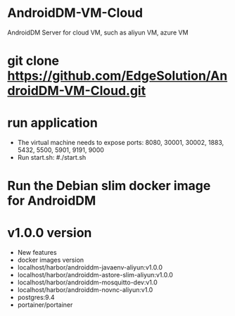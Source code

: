 # AndroidDM-VM-Cloud
AndroidDM Server for cloud VM, such as aliyun VM, azure VM

# git clone https://github.com/EdgeSolution/AndroidDM-VM-Cloud.git

# run application
  - The virtual machine needs to expose ports: 8080, 30001, 30002, 1883, 5432, 5500, 5901, 9191, 9000
  - Run start.sh:
    #./start.sh

# Run the Debian slim docker image for AndroidDM

# v1.0.0 version
 - New features
 - docker images version
  - localhost/harbor/androiddm-javaenv-aliyun:v1.0.0
  - localhost/harbor/androiddm-astore-slim-aliyun:v1.0.0
  - localhost/harbor/androiddm-mosquitto-dev:v1.0
  - localhost/harbor/androiddm-novnc-aliyun:v1.0
  - postgres:9.4
  - portainer/portainer
